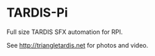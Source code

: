 # TARDIS-Pi
Full size TARDIS SFX automation for RPI.

See http://triangletardis.net for photos and video.
